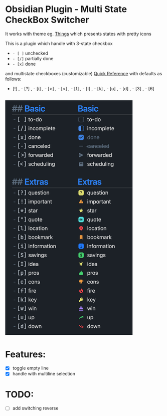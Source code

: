 # Obsidian Plugin - Multi State CheckBox Switcher

It works with theme eg. [Things](https://github.com/colineckert/obsidian-things) which presents states with pretty icons

This is a plugin which handle with 3-state checkbox

- `- [ ]` unchecked
- `- [/]` partially done
- `- [x]` done

and multistate checkboxes (customizable) [Quick Reference](https://github.com/colineckert/obsidian-things/blob/main/assets/checkbox-styles.png) with defaults as follows:

- [!] , - [?] , - [i] , - [>] , - [<] , - [f] , - [I] , - [k] , - [u] , - [d] , - [3] , - [6]

## ![Quick Reference](/resources/checkbox-styles.png)

# Features:

- [x] toggle empty line
- [x] handle with multiline selection

# TODO:

- [ ] add switching reverse
